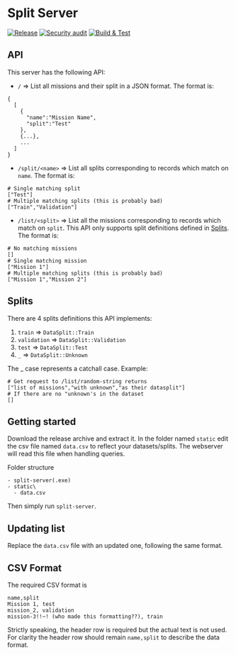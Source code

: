 # Split Server

[![Release](https://github.com/alexjbuck/split-server/actions/workflows/release.yml/badge.svg)](https://github.com/alexjbuck/split-server/actions/workflows/release.yml)
[![Security audit](https://github.com/alexjbuck/split-server/actions/workflows/security-audit.yml/badge.svg)](https://github.com/alexjbuck/split-server/actions/workflows/security-audit.yml)
[![Build & Test](https://github.com/alexjbuck/split-server/actions/workflows/check-and-test.yml/badge.svg)](https://github.com/alexjbuck/split-server/actions/workflows/check-and-test.yml)

## API

This server has the following API:
- `/` => List all missions and their split in a JSON format.
The format is:
```
{
  [
    {
      "name":"Mission Name",
      "split":"Test"
    },
    {...},
    ...
  ]
}
```

- `/split/<name>` => List all splits corresponding to records which match on
  `name`.
The format is:
```
# Single matching split
["Test"]
# Multiple matching splits (this is probably bad)
["Train","Validation"]
```

- `/list/<split>` => List all the missions corresponding to records which match
  on `split`. This API only supports split definitions defined in
  [Splits](#splits).
The format is:
```
# No matching missions
[]
# Single matching mission
["Mission 1"]
# Multiple matching splits (this is probably bad)
["Mission 1","Mission 2"]
```

## Splits

There are 4 splits definitions this API implements:
1. `train` => `DataSplit::Train`
1. `validation` => `DataSplit::Validation`
1. `test` => `DataSplit::Test`
1. `_` => `DataSplit::Unknown`

The _ case represents a catchall case.
Example:
```
# Get request to /list/random-string returns
["list of missions","with unknown","as their datasplit"]
# If there are no "unknown's in the dataset
[]
```
## Getting started

Download the release archive and extract it. In the folder named `static` edit
the csv file named `data.csv` to reflect your datasets/splits. The webserver will
read this file when handling queries.

Folder structure
```
- split-server(.exe)
- static\
  - data.csv
```

Then simply run `split-server`.

## Updating list

Replace the `data.csv` file with an updated one, following the same format.

## CSV Format
The required CSV format is 
```
name,split
Mission 1, test
mission_2, validation
mission-3!!~! (who made this formatting??), train
```
Strictly speaking, the header row is required but the actual text is not used.
For clarity the header row should remain `name,split` to describe the data
format.
